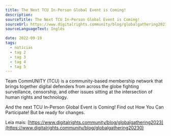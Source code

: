 ```yaml
---
title: The Next TCU In-Person Global Event is Coming!
description: 
sourceTitle: The Next TCU In-Person Global Event is Coming!
sourceUrl: https://www.digitalrights.community/blog/globalgathering2023
sourceLanguageText: Inglês

date: 2022-09-19
tags:
  - notícias
  - tag 2
  - tag 3
  - tag 4
  - tag 5
---
```


Team CommUNITY (TCU) is a community-based membership network that brings together digital defenders from across the globe fighting surveillance, censorship, and other issues sitting at the intersection of human rights and technology. 

And the next TCU In-Person Global Event is Coming! Find out How You Can Participate! But be ready for changes.

Leia mais: [https://www.digitalrights.community/blog/globalgathering2023](https://www.digitalrights.community/blog/globalgathering20230)

